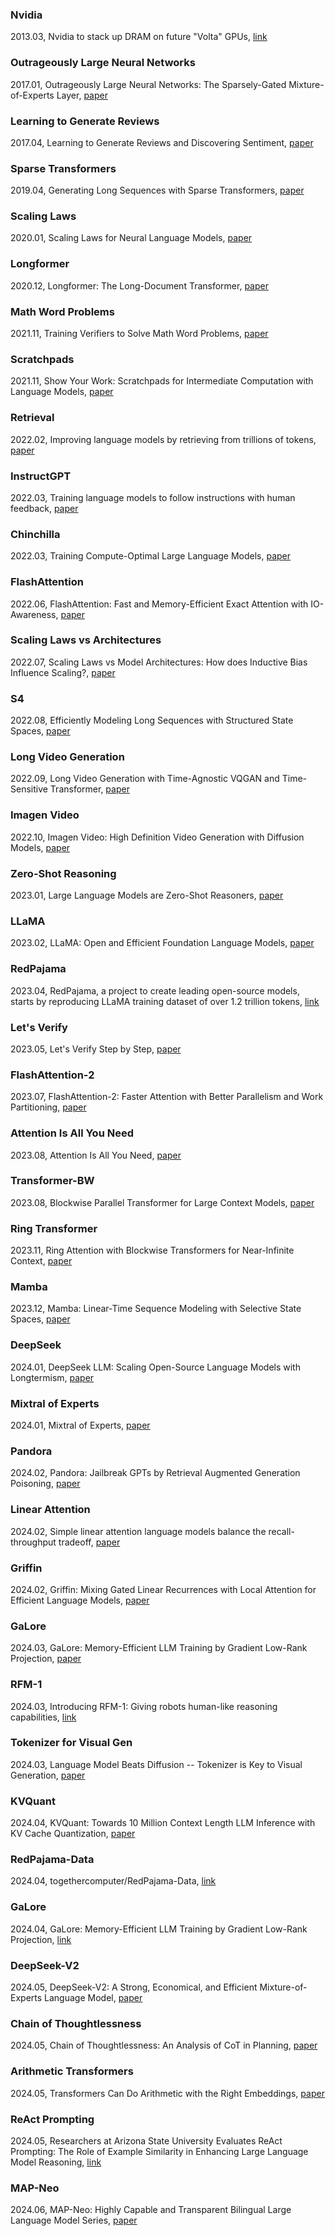 ### Nvidia
2013.03, Nvidia to stack up DRAM on future "Volta" GPUs, [link](https://www.theregister.com/2013/03/19/nvidia_gpu_roadmap_computing_update/)
### Outrageously Large Neural Networks
2017.01, Outrageously Large Neural Networks: The Sparsely-Gated Mixture-of-Experts Layer, [paper](http://arxiv.org/abs/1701.06538)
### Learning to Generate Reviews
2017.04, Learning to Generate Reviews and Discovering Sentiment, [paper](http://arxiv.org/abs/1704.01444)
### Sparse Transformers
2019.04, Generating Long Sequences with Sparse Transformers, [paper](http://arxiv.org/abs/1904.10509)
### Scaling Laws
2020.01, Scaling Laws for Neural Language Models, [paper](http://arxiv.org/abs/2001.08361)
### Longformer
2020.12, Longformer: The Long-Document Transformer, [paper](http://arxiv.org/abs/2004.05150)
### Math Word Problems
2021.11, Training Verifiers to Solve Math Word Problems, [paper](http://arxiv.org/abs/2110.14168)
### Scratchpads
2021.11, Show Your Work: Scratchpads for Intermediate Computation with Language Models, [paper](http://arxiv.org/abs/2112.00114)
### Retrieval
2022.02, Improving language models by retrieving from trillions of tokens, [paper](http://arxiv.org/abs/2112.04426)
### InstructGPT
2022.03, Training language models to follow instructions with human feedback, [paper](http://arxiv.org/abs/2203.02155)
### Chinchilla
2022.03, Training Compute-Optimal Large Language Models, [paper](http://arxiv.org/abs/2203.15556)
### FlashAttention
2022.06, FlashAttention: Fast and Memory-Efficient Exact Attention with IO-Awareness, [paper](http://arxiv.org/abs/2205.14135)
### Scaling Laws vs Architectures
2022.07, Scaling Laws vs Model Architectures: How does Inductive Bias Influence Scaling?, [paper](http://arxiv.org/abs/2207.10551)
### S4
2022.08, Efficiently Modeling Long Sequences with Structured State Spaces, [paper](http://arxiv.org/abs/2111.00396)
### Long Video Generation
2022.09, Long Video Generation with Time-Agnostic VQGAN and Time-Sensitive Transformer, [paper](http://arxiv.org/abs/2204.03638)
### Imagen Video
2022.10, Imagen Video: High Definition Video Generation with Diffusion Models, [paper](http://arxiv.org/abs/2210.02303)
### Zero-Shot Reasoning
2023.01, Large Language Models are Zero-Shot Reasoners, [paper](http://arxiv.org/abs/2205.11916)
### LLaMA
2023.02, LLaMA: Open and Efficient Foundation Language Models, [paper](http://arxiv.org/abs/2302.13971)
### RedPajama
2023.04, RedPajama, a project to create leading open-source models, starts by reproducing LLaMA training dataset of over 1.2 trillion tokens, [link](https://www.together.ai/blog/redpajama)
### Let's Verify
2023.05, Let's Verify Step by Step, [paper](http://arxiv.org/abs/2305.20050)
### FlashAttention-2
2023.07, FlashAttention-2: Faster Attention with Better Parallelism and Work Partitioning, [paper](http://arxiv.org/abs/2307.08691)
### Attention Is All You Need
2023.08, Attention Is All You Need, [paper](http://arxiv.org/abs/1706.03762)
### Transformer-BW
2023.08, Blockwise Parallel Transformer for Large Context Models, [paper](http://arxiv.org/abs/2305.19370)
### Ring Transformer
2023.11, Ring Attention with Blockwise Transformers for Near-Infinite Context, [paper](http://arxiv.org/abs/2310.01889)
### Mamba
2023.12, Mamba: Linear-Time Sequence Modeling with Selective State Spaces, [paper](http://arxiv.org/abs/2312.00752)
### DeepSeek
2024.01, DeepSeek LLM: Scaling Open-Source Language Models with Longtermism, [paper](http://arxiv.org/abs/2401.02954)
### Mixtral of Experts
2024.01, Mixtral of Experts, [paper](http://arxiv.org/abs/2401.04088)
### Pandora
2024.02, Pandora: Jailbreak GPTs by Retrieval Augmented Generation Poisoning, [paper](http://arxiv.org/abs/2402.08416)
### Linear Attention
2024.02, Simple linear attention language models balance the recall-throughput tradeoff, [paper](http://arxiv.org/abs/2402.18668)
### Griffin
2024.02, Griffin: Mixing Gated Linear Recurrences with Local Attention for Efficient Language Models, [paper](http://arxiv.org/abs/2402.19427)
### GaLore
2024.03, GaLore: Memory-Efficient LLM Training by Gradient Low-Rank Projection, [paper](http://arxiv.org/abs/2403.03507)
### RFM-1
2024.03, Introducing RFM-1: Giving robots human-like reasoning capabilities, [link](https://covariant.ai/insights/introducing-rfm-1-giving-robots-human-like-reasoning-capabilities/)
### Tokenizer for Visual Gen
2024.03, Language Model Beats Diffusion -- Tokenizer is Key to Visual Generation, [paper](http://arxiv.org/abs/2310.05737)
### KVQuant
2024.04, KVQuant: Towards 10 Million Context Length LLM Inference with KV Cache Quantization, [paper](http://arxiv.org/abs/2401.18079)
### RedPajama-Data
2024.04, togethercomputer/RedPajama-Data, [link](https://github.com/togethercomputer/RedPajama-Data)
### GaLore
2024.04, GaLore: Memory-Efficient LLM Training by Gradient Low-Rank Projection, [link](https://arxiv.org/abs/2403.03507)
### DeepSeek-V2
2024.05, DeepSeek-V2: A Strong, Economical, and Efficient Mixture-of-Experts Language Model, [paper](http://arxiv.org/abs/2405.04434)
### Chain of Thoughtlessness
2024.05, Chain of Thoughtlessness: An Analysis of CoT in Planning, [paper](http://arxiv.org/abs/2405.04776)
### Arithmetic Transformers
2024.05, Transformers Can Do Arithmetic with the Right Embeddings, [paper](http://arxiv.org/abs/2405.17399)
### ReAct Prompting
2024.05, Researchers at Arizona State University Evaluates ReAct Prompting: The Role of Example Similarity in Enhancing Large Language Model Reasoning, [link](https://www.marktechpost.com/2024/05/28/researchers-at-arizona-state-university-evaluates-react-prompting-the-role-of-example-similarity-in-enhancing-large-language-model-reasoning/)
### MAP-Neo
2024.06, MAP-Neo: Highly Capable and Transparent Bilingual Large Language Model Series, [paper](http://arxiv.org/abs/2405.19327)